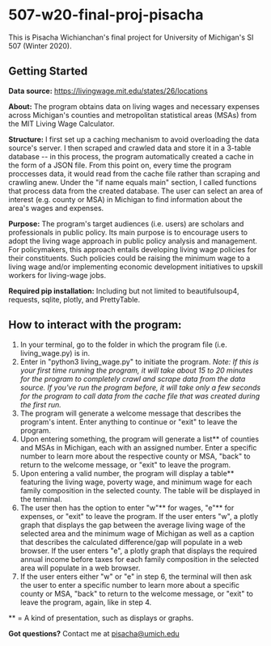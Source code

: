 # 507-w20-final-proj-pisacha

This is Pisacha Wichianchan's final project for University of Michigan's SI 507 (Winter 2020).


## Getting Started
**Data source:** https://livingwage.mit.edu/states/26/locations

**About:** The program obtains data on living wages and necessary expenses across Michigan's counties and metropolitan statistical areas (MSAs) from the MIT​ Living Wage Calculator.

**Structure:** I first set up a caching mechanism to avoid overloading the data source's server. I then scraped and crawled data and store it in a 3-table database -- in this process, the program automatically created a cache in the form of a JSON file. From this point on, every time the program proccesses data, it would read from the cache file rather than scraping and crawling anew. Under the "if name equals main" section, I called functions that process data from the created database. The user can select an area of interest (e.g. county or MSA) in Michigan to find information about the area's wages and expenses.

**Purpose:** The program's target audiences (i.e. users) are scholars and professionals in public policy. Its main purpose is to encourage users to adopt the living wage approach in public policy analysis and management. For policymakers, this approach entails developing living wage policies for their constituents. Such policies could be raising the minimum wage to a living wage and/or implementing economic development initiatives to upskill workers for living-wage jobs.

**Required pip installation:** Including but not limited to beautifulsoup4, requests, sqlite, plotly, and PrettyTable.


## How to interact with the program:
1) In your terminal, go to the folder in which the program file (i.e. living_wage.py) is in.
2) Enter in "python3 living_wage.py" to initiate the program. 
*Note: If this is your first time running the program, it will take about 15 to 20 minutes for the program to completely crawl and scrape data from the data source. If you've run the program before, it will take only a few seconds for the program to call data from the cache file that was created during the first run.*
3) The program will generate a welcome message that describes the program's intent. Enter anything to continue or "exit" to leave the program.
4) Upon entering something, the program will generate a list** of counties and MSAs in Michigan, each with an assigned number. Enter a specific number to learn more about the respective county or MSA, "back" to return to the welcome message, or "exit" to leave the program.
5) Upon entering a valid number, the program will display a table** featuring the living wage, poverty wage, and minimum wage for each family composition in the selected county. The table will be displayed in the terminal.
6) The user then has the option to enter "w"** for wages, "e"** for expenses, or "exit" to leave the program. If the user enters "w", a plotly graph that displays the gap between the average living wage of the selected area and the minimum wage of Michigan as well as a caption that describes the calculated difference/gap will populate in a web browser. If the user enters "e", a plotly graph that displays the required annual income before taxes for each family composition in the selected area will populate in a web browser.
7) If the user enters either "w" or "e" in step 6, the terminal will then ask the user to enter a specific number to learn more about a specific county or MSA, "back" to return to the welcome message, or "exit" to leave the program, again, like in step 4.

** = A kind of presentation, such as displays or graphs.

**Got questions?** Contact me at pisacha@umich.edu
